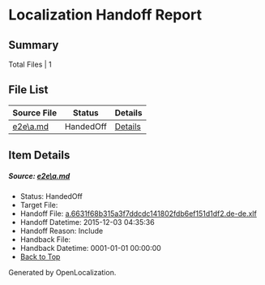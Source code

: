# <a name='report-top'></a> Localization Handoff Report

## Summary
 Total Files | 1

## File List
 Source File | Status | Details 
 ----------- | ------ | ------- 
 [e2e\a.md](https://github.com/OpenLocalizationTest/oltest/blob/75c561aecde2288911510a92b217cd1db3170895/e2e/a.md) | HandedOff | [Details](#7fd1314f523de18715ce0f5b868409150176924b1)

## Item Details
##### <a name='7fd1314f523de18715ce0f5b868409150176924b1'></a> Source: [e2e\a.md](https://github.com/OpenLocalizationTest/oltest/blob/75c561aecde2288911510a92b217cd1db3170895/e2e/a.md)
* Status: HandedOff
* Target File: 
* Handoff File: [a.6631f68b315a3f7ddcdc141802fdb6ef151d1df2.de-de.xlf](https://github.com/OpenLocalizationTestOrg/olhandoff/blob/2073ec523a9a381514c61afafa5d8890afa84cc5/ol-handoff/OpenLocalizationTestOrg/oltest.de-de/yanz/a.6631f68b315a3f7ddcdc141802fdb6ef151d1df2.de-de.xlf)
* Handoff Datetime: 2015-12-03 04:35:36
* Handoff Reason: Include
* Handback File: 
* Handback Datetime: 0001-01-01 00:00:00
* [Back to Top](#report-top)


Generated by OpenLocalization.

